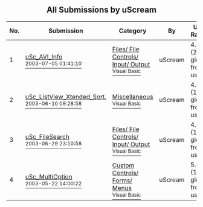 ﻿<div align="center">

## All Submissions by uScream

</div>

No.  | Submission | Category | By   | User Rating
---- | ---------- | -------- | ---- | -----------
1 | [uSc\_AVI\_Info<br /><sup>2003-07-05 01:41:10</sup>](https://github.com/Planet-Source-Code/uscream-usc-avi-info__1-46648) | [Files/ File Controls/ Input/ Output<br /><sup>Visual Basic</sup>](../ByCategory/files-file-controls-input-output__1-3.md) | uScream | 4.8 (24 globes from 5 users)
2 | [uSc\_ListView\_Xtended\_Sort\.<br /><sup>2003-06-10 09:28:58</sup>](https://github.com/Planet-Source-Code/uscream-usc-listview-xtended-sort__1-46111) | [Miscellaneous<br /><sup>Visual Basic</sup>](../ByCategory/miscellaneous__1-1.md) | uScream | 4.8 (19 globes from 4 users)
3 | [uSc\_FileSearch<br /><sup>2003-06-29 23:10:58</sup>](https://github.com/Planet-Source-Code/uscream-usc-filesearch__1-46998) | [Files/ File Controls/ Input/ Output<br /><sup>Visual Basic</sup>](../ByCategory/files-file-controls-input-output__1-3.md) | uScream | 4.8 (19 globes from 4 users)
4 | [uSc\_MultiOption<br /><sup>2003-05-22 14:00:22</sup>](https://github.com/Planet-Source-Code/uscream-usc-multioption__1-45671) | [Custom Controls/ Forms/  Menus<br /><sup>Visual Basic</sup>](../ByCategory/custom-controls-forms-menus__1-4.md) | uScream | 5.0 (10 globes from 2 users)

